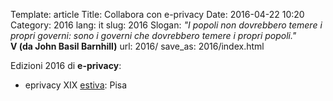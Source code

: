 Template: article
Title: Collabora con e-privacy
Date: 2016-04-22 10:20
Category: 2016
lang: it
slug: 2016
Slogan: <i>"I popoli non dovrebbero temere i propri governi: sono i governi che dovrebbero temere i propri popoli."</i><br/><b>V (da John Basil Barnhill)</b>
url: 2016/
save_as: 2016/index.html


Edizioni 2016 di **e-privacy**:

- eprivacy XIX [estiva](/e-privacy-XIX.html): Pisa

